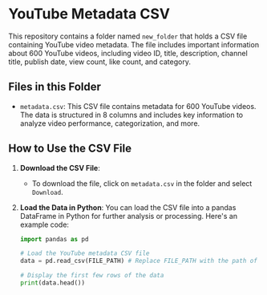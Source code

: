 # YouTube Metadata CSV

This repository contains a folder named `new_folder` that holds a CSV file containing YouTube video metadata. The file includes important information about 600 YouTube videos, including video ID, title, description, channel title, publish date, view count, like count, and category.

## Files in this Folder

- `metadata.csv`: This CSV file contains metadata for 600 YouTube videos. The data is structured in 8 columns and includes key information to analyze video performance, categorization, and more.

## How to Use the CSV File

1. **Download the CSV File**:
   - To download the file, click on `metadata.csv` in the folder and select `Download`.

2. **Load the Data in Python**:
   You can load the CSV file into a pandas DataFrame in Python for further analysis or processing. Here's an example code:

   ```python
   import pandas as pd
   
   # Load the YouTube metadata CSV file
   data = pd.read_csv(FILE_PATH) # Replace FILE_PATH with the path of the file (depending on where you are storing it)
   
   # Display the first few rows of the data
   print(data.head())
